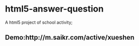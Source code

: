 # html5-answer-question

A html5 project of school activity;

<h2>Demo:http://m.saikr.com/active/xueshen</h2>
